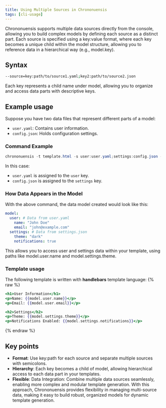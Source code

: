 ```yaml
---
title: Using Multiple Sources in Chrononuensis
tags: [cli-usage]
---
```

Chrononuensis supports multiple data sources directly from the console, allowing you to build complex models by defining each source as a distinct part. Each source is specified using a key:value format, where each key becomes a unique child within the model structure, allowing you to reference data in a hierarchical way (e.g., model.key).

## Syntax

```bash
--source=key:path/to/source1.yaml;key2:path/to/source2.json
```

Each key represents a child name under model, allowing you to organize and access data parts with descriptive keys.

## Example usage

Suppose you have two data files that represent different parts of a model:

- `user.yaml`: Contains user information.
- `config.json`: Holds configuration settings.

### Command Example

```powershell
chrononuensis -t template.html -s user:user.yaml;settings:config.json -o output.html
```

In this case:

- `user.yaml` is assigned to the `user` key.
- `config.json` is assigned to the `settings` key.

### How Data Appears in the Model

With the above command, the data model created would look like this:

```yaml
model:
  user: # Data from user.yaml
    name: "John Doe"
    email: "john@example.com"
  settings: # Data from settings.json
    theme: "dark"
    notifications: true
```

This allows you to access user and settings data within your template, using paths like model.user.name and model.settings.theme.

### Template usage

The following template is written with **handlebars** template language:
{% raw %}

```handlebars
<h1>User Information</h1>
<p>Name: {{model.user.name}}</p>
<p>Email: {{model.user.email}}</p>

<h2>Settings</h2>
<p>Theme: {{model.settings.theme}}</p>
<p>Notifications Enabled: {{model.settings.notifications}}</p>
```

{% endraw %}

## Key points

- **Format**: Use key:path for each source and separate multiple sources with semicolons.
- **Hierarchy**: Each key becomes a child of model, allowing hierarchical access to each data part in your templates.
- **Flexible**: Data Integration: Combine multiple data sources seamlessly, enabling more complex and modular template generation.
With this approach, Chrononuensis provides flexibility in managing multi-source data, making it easy to build robust, organized models for dynamic template generation.
